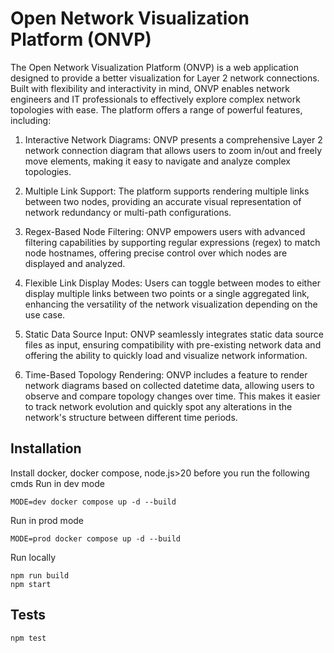 # Open Network Visualization Platform (ONVP)

The Open Network Visualization Platform (ONVP) is a web application designed to provide a better visualization for Layer 2 network connections. Built with flexibility and interactivity in mind, ONVP enables network engineers and IT professionals to effectively explore complex network topologies with ease. The platform offers a range of powerful features, including:

1. Interactive Network Diagrams: ONVP presents a comprehensive Layer 2 network connection diagram that allows users to zoom in/out and freely move elements, making it easy to navigate and analyze complex topologies.

2. Multiple Link Support: The platform supports rendering multiple links between two nodes, providing an accurate visual representation of network redundancy or multi-path configurations.

3. Regex-Based Node Filtering: ONVP empowers users with advanced filtering capabilities by supporting regular expressions (regex) to match node hostnames, offering precise control over which nodes are displayed and analyzed.

4. Flexible Link Display Modes: Users can toggle between modes to either display multiple links between two points or a single aggregated link, enhancing the versatility of the network visualization depending on the use case.

5. Static Data Source Input: ONVP seamlessly integrates static data source files as input, ensuring compatibility with pre-existing network data and offering the ability to quickly load and visualize network information.

6. Time-Based Topology Rendering: ONVP includes a feature to render network diagrams based on collected datetime data, allowing users to observe and compare topology changes over time. This makes it easier to track network evolution and quickly spot any alterations in the network's structure between different time periods.


## Installation
Install docker, docker compose, node.js>20 before you run the following cmds
Run in dev mode
```
MODE=dev docker compose up -d --build
```
Run in prod mode
```
MODE=prod docker compose up -d --build
```
Run locally
```
npm run build
npm start
```

## Tests
```
npm test
```



